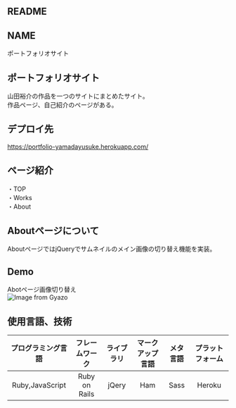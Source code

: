 ## README
## NAME
ポートフォリオサイト

## ポートフォリオサイト
山田裕介の作品を一つのサイトにまとめたサイト。<br>
作品ページ、自己紹介のページがある。

## デプロイ先
https://portfolio-yamadayusuke.herokuapp.com/

## ページ紹介
・TOP<br>
・Works<br>
・About<br>

## Aboutページについて
AboutページではjQueryでサムネイルのメイン画像の切り替え機能を実装。

## Demo
Abotページ画像切り替え
<br>
![Image from Gyazo](https://i.gyazo.com/53a0f3dc6e42acc6d547133fae0e6635.gif)

## 使用言語、技術
|プログラミング言語|フレームワーク|ライブラリ|マークアップ言語|メタ言語|プラットフォーム|
|:--:|:--:|:--:|:--:|:--:|:--:|
|Ruby,JavaScript|Ruby on Rails|jQery|Ham|Sass|Heroku|
